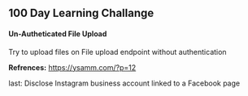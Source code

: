 ## 100 Day Learning Challange


#### Un-Autheticated File Upload

Try to upload files on File upload endpoint without authentication

__Refrences:__
https://ysamm.com/?p=12















last: Disclose Instagram business account linked to a Facebook page
